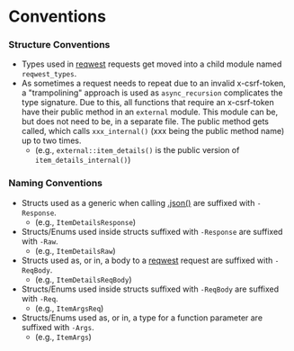 # Conventions 

### Structure Conventions
* Types used in [reqwest](https://crates.io/crates/reqwest) requests get moved into a child module named `reqwest_types`.
* As sometimes a request needs to repeat due to an invalid x-csrf-token, a "trampolining" approach is used as `async_recursion`
complicates the type signature. Due to this, all functions that require an x-csrf-token have their public method in an `external` module. This module can be, but does not need to be, in a separate file. The public method gets called, which calls `xxx_internal()` (xxx being the public method name)
up to two times.
    - (e.g., `external::item_details()` is the public version of `item_details_internal()`)


### Naming Conventions
* Structs used as a generic when calling [.json()](https://docs.rs/reqwest/latest/reqwest/struct.Response.html#method.json) are suffixed with   `-Response`.
    - (e.g., `ItemDetailsResponse`)
* Structs/Enums used inside structs suffixed with `-Response` are suffixed with `-Raw`.
    - (e.g., `ItemDetailsRaw`)
* Structs used as, or in, a body to a [reqwest](https://crates.io/crates/reqwest) request are suffixed with `-ReqBody`.
    - (e.g., `ItemDetailsReqBody`)
* Structs/Enums used inside structs suffixed with `-ReqBody` are suffixed with `-Req`.
    - (e.g., `ItemArgsReq`)
* Structs/Enums used as, or in, a type for a function parameter are suffixed with `-Args`.
    - (e.g., `ItemArgs`)